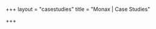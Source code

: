 +++
layout = "casestudies"
title = "Monax | Case Studies"

+++

<!-- section layout stored in /layouts/section/casestudies.html -->
